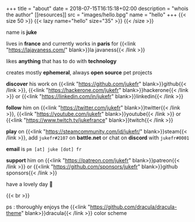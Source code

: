 +++
title = "about"
date = 2018-07-15T16:15:18+02:00
description = "whois the author"
[[resources]]
  src = "images/hello.bpg"
  name = "hello"
+++
{{< size 50 >}}
    {{< lazy name="hello" size="35" >}}
{{< /size >}}

name is **juke** 

lives in **france** and currently works in **paris** for {{<link "https://lajavaness.com/" blank>}}la javaness{{< /link >}}

likes **anything** that has to do with **technology**

creates mostly **ephemeral**, always **open source** pet projects

**discover** his work on {{<link "https://github.com/jukefr" blank>}}github{{< /link >}}, {{<link "https://hackerone.com/jukefr" blank>}}hackerone{{< /link >}} or {{<link "https://linkedin.com/in/jukefr" blank>}}linkedin{{< /link >}}

**follow** him on {{<link "https://twitter.com/jukefr" blank>}}twitter{{< /link >}}, {{<link "https://youtube.com/jukefr" blank>}}youtube{{< /link >}} or {{<link "https://www.twitch.tv/jukefrance" blank>}}twitch{{< /link >}}

**play** on {{<link "https://steamcommunity.com/id/jukefr/" blank>}}steam{{< /link >}}, add `jukefr#2107` on **battle.net** or chat on **discord** with `jukefr#0001`

**email** is `pm [at] juke [dot] fr`

**support** him on {{<link "https://patreon.com/jukefr" blank>}}patreon{{< /link >}} or {{<link "https://github.com/sponsors/jukefr" blank>}}github sponsors{{< /link >}}

have a lovely day 💜

{{< br >}}

ps : thoroughly enjoys the {{<link "https://github.com/dracula/dracula-theme" blank>}}dracula{{< /link >}} color scheme
